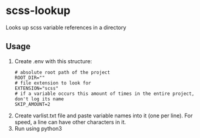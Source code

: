 # scss-lookup
Looks up scss variable references in a directory

## Usage
1. Create .env with this structure:
   ```env
   # absolute root path of the project
   ROOT_DIR=""
   # file extension to look for
   EXTENSION="scss"
   # if a variable occurs this amount of times in the entire project, don't log its name
   SKIP_AMOUNT=2
   ```
2. Create varlist.txt file and paste variable names into it (one per line). For speed, a line can have other characters in it.
3. Run using python3